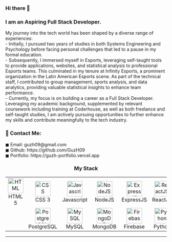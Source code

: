 ### Hi there 👋

<h3>I am an Aspiring Full Stack Developer.</h3>

<p>
My journey into the tech world has been shaped by a diverse range of experiences: <br>
- Initially, I pursued two years of studies in both Systems Engineering and Psychology before facing personal challenges that led to a pause in my formal education. <br>
- Subsequently, I immersed myself in Esports, leveraging self-taught tools to provide applications, websites, and statistical analysis to professional Esports teams. This culminated in my tenure at Infinity Esports, a prominent organization in the Latin American Esports scene. As part of the technical staff, I contributed to group management, sports analysis, and data analytics, providing valuable statistical insights to enhance team performance. <br>
- Currently, my focus is on building a career as a Full Stack Developer. Leveraging my academic background, supplemented by relevant coursework including training at Coderhouse, as well as both freelance and self-taught studies, I am actively pursuing opportunities to further enhance my skills and contribute meaningfully to the tech industry. <br>
</p>

<h3>📩 Contact Me:</h3>

<p>
    ◼ Email: guzh09@gmail.com <br>
    ◼ Github: https://github.com/GuzH09 <br>
    ◼ Portfolio: https://guzh-portfolio.vercel.app <br>
</p>

<h3 align="center"> My Stack </h3> 

<table align="center">
  <tr>
    <td align="center" width="96">
      <a href="#">
        <img src="https://skillicons.dev/icons?i=html" width="48" height="48" alt="HTML" />
      </a>
      <br>HTML 5
    </td>
    <td align="center" width="96">
      <a href="#">
        <img src="https://skillicons.dev/icons?i=css" width="48" height="48" alt="CSS" />
      </a>
      <br>CSS 3
    </td>
    <td align="center" width="96">
      <a href="#">
        <img src="https://skillicons.dev/icons?i=js" width="48" height="48" alt="Javascript" />
      </a>
      <br>Javascript
    </td>
    <td align="center" width="96">
      <a href="#">
        <img src="https://skillicons.dev/icons?i=nodejs" width="48" height="48" alt="NodeJS" />
      </a>
      <br>NodeJS
    </td>
    <td align="center" width="96"> 
      <a href="#" >
        <img src="https://skillicons.dev/icons?i=express" width="48" height="48" alt="ExpressJS" />
      </a>
      <br>ExpressJS
    </td>
    <td align="center" width="96">
      <a href="#">
        <img src="https://skillicons.dev/icons?i=react" width="48" height="48" alt="ReactJS" />
      </a>
      <br>ReactJS
    </td>
    <td align="center"  width="96">
      <a href="#">
        <img src="https://skillicons.dev/icons?i=tailwind" width="48" height="48" alt="TailwindCSS" />
      </a>
      <br>TailwindCSS
    </td>
    <td align="center" width="96">
      <a href="#">
        <img src="https://skillicons.dev/icons?i=bootstrap" width="48" height="48" alt="Bootstrap" />
      </a>
      <br>Bootstrap
    </td>
    <td align="center" width="96">
      <a href="#">
        <img src="https://skillicons.dev/icons?i=sass" width="48" height="48" alt="SASS" />
      </a>
      <br>SASS
    </td>
  </tr>
  <tr align="center">
    <td align="center" width="96">
      <br>
    </td>
    <td align="center" width="96">
      <a href="#">
        <img src="https://skillicons.dev/icons?i=postgres" width="48" height="48" alt="PostgreSQL" />
      </a>
      <br>PostgreSQL
    </td>
    <td align="center" width="96">
      <a href="#">
        <img src="https://skillicons.dev/icons?i=mysql" width="48" height="48" alt="MySQL" />
      </a>
      <br>MySQL
    </td>
    <td align="center"  width="96">
      <a href="#">
        <img src="https://skillicons.dev/icons?i=mongodb" width="48" height="48" alt="MongoDB" />
      </a>
      <br>MongoDB
    </td>
    <td align="center"  width="96">
      <a href="#">
        <img src="https://skillicons.dev/icons?i=firebase" width="48" height="48" alt="Firebase" />
      </a>
      <br>Firebase
    </td>
    <td align="center"  width="96">
      <a href="#">
        <img src="https://skillicons.dev/icons?i=python" width="48" height="48" alt="Python" />
      </a>
      <br>Python
    </td>
    <td align="center"  width="96">
      <a href="#">
        <img src="https://skillicons.dev/icons?i=python" width="48" height="48" alt="Python" />
      </a>
      <br>Streamlit
    </td>
    <td align="center"  width="96">
      <a href="#">
        <img src="https://skillicons.dev/icons?i=discordjs" width="48" height="48" alt="DiscordJS" />
      </a>
      <br>DiscordJS
    </td>
    <td align="center" width="96">
      <br>
    </td>
</table>

<hr/>
